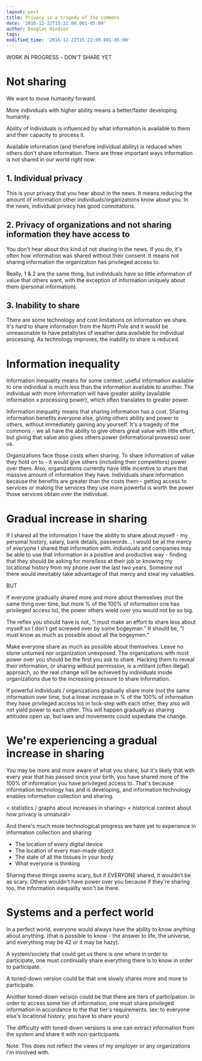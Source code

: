 ```yaml
---
layout: post
title: Privacy is a tragedy of the commons
date: '2016-12-22T15:22:00.001-05:00'
author: Douglas Hindson
tags: 
modified_time: '2016-12-22T15:22:00.001-05:00'
---
```


WORK IN PROGRESS - DON'T SHARE YET

# Not sharing

We want to move humanity forward.

More individuals with higher ability means a better/faster developing humanity.

Ability of individuals is influenced by what information is available to them and their capacity to process it.

Available information (and therefore individual ability) is reduced when others don't share information. There are three important ways information is not shared in our world right now:

## 1. Individual privacy

This is your privacy that you hear about in the news. It means reducing the amount of information other individuals/organizations know about you. In the news, individual privacy has good connotations.

## 2. Privacy of organizations and not sharing information they have access to

You don't hear about this kind of not sharing in the news. If you do, it's often how information was shared without their consent. It means not sharing information the organization has privileged access to.

Really, 1 & 2 are the same thing, but individuals have so little information of value that others want, with the exception of information uniquely about them (personal information).

## 3. Inability to share

There are some technology and cost limitations on information we share. It's hard to share information from the North Pole and it would be unreasonable to have petabytes of weather data available for individual processing. As technology improves, the inability to share is reduced.

# Information inequality

Information inequality means for some context, useful information available to one individual is much less than the information available to another. The individual with more information will have greater ability (available information x processing power), which often translates to greater power.

Information inequality means that sharing information has a cost. Sharing information benefits everyone else, giving others ability and power to others, without immediately gaining any yourself. It's a tragedy of the commons - we all have the ability to give others great value with little effort, but giving that value also gives others power (informational prowess) over us.

Organizations face those costs when sharing. To share information of value they hold on to - it would give others (including their competitors) power over them. Also, organizations currently have little incentive to share that massive amount of information they have. Individuals share information because the benefits are greater than the costs them - getting access to services or making the services they use more powerful is worth the power those services obtain over the individual.

# Gradual increase in sharing

If I shared all the information I have the ability to share about myself - my personal history, salary, bank details, passwords... I would be at the mercy of everyone I shared that information with. Individuals and companies may be able to use that information in a positive and productive way - finding that they should be asking for more/less at their job or knowing my locational history from my phone over the last two years. Someone out there would inevitably take advantage of that mercy and steal my valuables.

BUT

If everyone gradually shared more and more about themselves (not the same thing over time, but more % of the 100% of information one has privileged access to), the power others wield over you would not be so big.

The reflex you should have is not, 
"I must make an effort to share less about myself so I don't get screwed over by some bogeyman." 
It should be, 
"I must know as much as possible about all the bogeymen." 

Make everyone share as much as possible about themselves. Leave no stone unturned nor organization unexposed. The organizations with most power over you should be the first you ask to share. Hacking them to reveal their information, or sharing without permission, is a militant (often illegal) approach, so the real change will be achieved by individuals inside organizations due to the increasing pressure to share information.

If powerful individuals / organizations gradually share more (not the same information over time, but a linear increase in % of the 100% of information they have privileged access to) in lock-step with each other, they also will not yield power to each other. This will happen gradually as sharing attitudes open up, but laws and movements could expediate the change.

# We're experiencing a gradual increase in sharing

You may be more and more aware of what you share, but it's likely that with every year that has passed since your birth, you have shared more of the 100% of information you have privileged access to. That's because information technology has and is developing, and information technology enables information collection and sharing.

< statistics / graphs about increases in sharing>
< historical context about how privacy is unnatural>

And there's much more technological progress we have yet to experience in information collection and sharing:

* The location of every digital device
* The location of every man-made object
* The state of all the tissues in your body
* What everyone is thinking

Sharing these things seems scary, but if EVERYONE shared, it wouldn't be as scary. Others wouldn't have power over you because if they're sharing too, the information inequality won't be there.

# Systems and a perfect world

In a perfect world, everyone would always have the ability to know anything about anything.  (that is possible to know - the answer to life, the universe, and everything may be 42 or it may be hazy).

A system/society that could get us there is one where in order to participate, one must continually share everything there is to know in order to participate.

A toned-down version could be that one slowly shares more and more to participate.

Another toned-down version could be that there are tiers of participation. In order to access some tier of information, one must share privileged information in accordance to the that tier's requirements. (ex: to everyone else's locational history, you have to share yours)

The difficulty with toned-down versions is one can extract information from the system and share it with non-participants.


Note: This does not reflect the views of my employer or any organizations I'm involved with.
